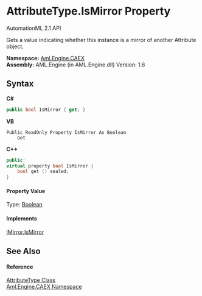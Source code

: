 # AttributeType.IsMirror Property 
AutomationML 2.1 API 

Gets a value indicating whether this instance is a mirror of another Attribute object.

**Namespace:**&nbsp;<a href="N_Aml_Engine_CAEX">Aml.Engine.CAEX</a><br />**Assembly:**&nbsp;AML.Engine (in AML.Engine.dll) Version: 1.6

## Syntax

**C#**<br />
``` C#
public bool IsMirror { get; }
```

**VB**<br />
``` VB
Public ReadOnly Property IsMirror As Boolean
	Get
```

**C++**<br />
``` C++
public:
virtual property bool IsMirror {
	bool get () sealed;
}
```


#### Property Value
Type: <a href="https://docs.microsoft.com/dotnet/api/system.boolean" target="_parent" rel="noopener noreferrer">Boolean</a>

#### Implements
<a href="P_Aml_Engine_CAEX_IMirror_IsMirror">IMirror.IsMirror</a><br />

## See Also


#### Reference
<a href="T_Aml_Engine_CAEX_AttributeType">AttributeType Class</a><br /><a href="N_Aml_Engine_CAEX">Aml.Engine.CAEX Namespace</a><br />